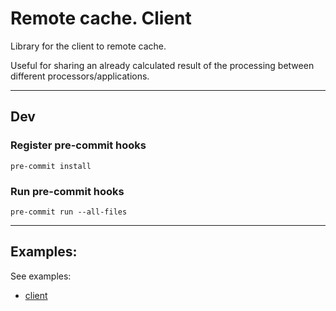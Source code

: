 # Remote cache. Client

Library for the client to remote cache.

Useful for sharing an already calculated result of the processing between different processors/applications.

---

## Dev

### Register pre-commit hooks

```shell
pre-commit install
```

### Run pre-commit hooks

```shell
pre-commit run --all-files
```

---

## Examples:

See examples:
- [client](./tests/integration/test_client.py)
